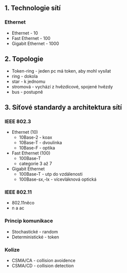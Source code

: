 ## 1. Technologie sítí
### Ethernet
* Ethernet - 10
* Fast Ethernet - 100
* Gigabit Ethernet - 1000

## 2. Topologie
* Token-ring - jeden pc má token, aby mohl vysílat
* ring - dokola
* star - k jednomu
* stromová - vychází z hvězdicové, spojené hvězdy
* bus - postupně

## 3. Síťové standardy a architektura sítí
### IEEE 802.3
* Ethernet (10)
    * 10Base-2 - koax
    * 10Base-T - dvoulinka
    * 10Base-F - optika
* Fast Ethernet (100)
    * 100Base-T
    * categorie 3 až 7
* Gigabit Ethernet
    * 100Base-T - utp do vzdálenosti
    * 100Base-sx,-lx - vícevláknová optická
### IEEE 802.11
* 802.11něco
* n a ac
### Princip komunikace
* Stochastické - random
* Deterministické - token
### Kolize
* CSMA/CA - collision avoidence
* CSMA/CD - collision detection